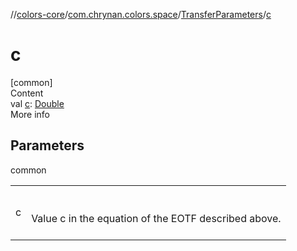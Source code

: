 //[colors-core](../../../index.md)/[com.chrynan.colors.space](../index.md)/[TransferParameters](index.md)/[c](c.md)



# c  
[common]  
Content  
val [c](c.md): [Double](https://kotlinlang.org/api/latest/jvm/stdlib/kotlin/-double/index.html)  
More info  


## Parameters  
  
common  
  
| | |
|---|---|
| <a name="com.chrynan.colors.space/TransferParameters/c/#/PointingToDeclaration/"></a>c| <a name="com.chrynan.colors.space/TransferParameters/c/#/PointingToDeclaration/"></a><br><br>Value c in the equation of the EOTF described above.<br><br>|
  
  



